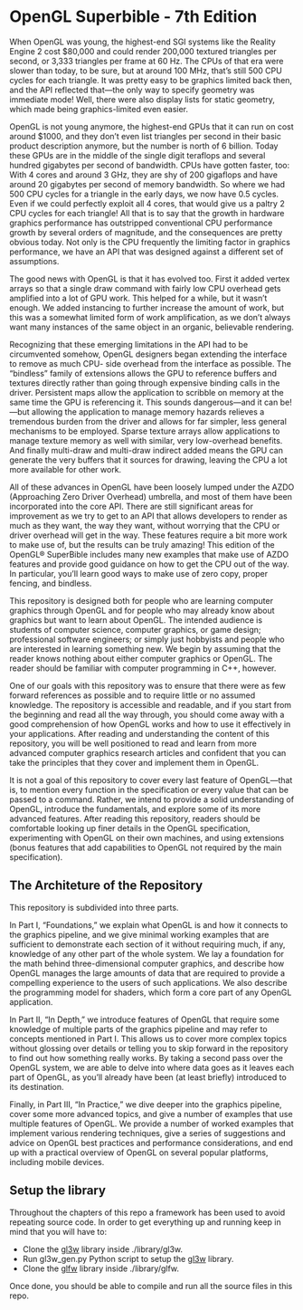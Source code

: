 # OpenGL Superbible - 7th Edition

When OpenGL was young, the highest-end SGI systems like the Reality Engine 2 cost $80,000 and could render 200,000 textured triangles per second, or 3,333 triangles per frame at 60 Hz. The CPUs of that era were slower than today, to be sure, but at around 100 MHz, that’s still 500 CPU cycles for each triangle. It was pretty easy to be graphics limited back then, and the API reflected that—the only way to specify geometry was immediate mode! Well, there were also display lists for static geometry, which made being graphics-limited even easier.

OpenGL is not young anymore, the highest-end GPUs that it can run on cost around $1000, and they don’t even list triangles per second in their basic product description anymore, but the number is north of 6 billion. Today these GPUs are in the middle of the single digit teraflops and several hundred gigabytes per second of bandwidth. CPUs have gotten faster, too: With 4 cores and around 3 GHz, they are shy of 200 gigaflops and have around 20 gigabytes per second of memory bandwidth. So where we had 500 CPU cycles for a triangle in the early days, we now have 0.5 cycles. Even if we could perfectly exploit all 4 cores, that would give us a paltry 2 CPU cycles for each triangle! All that is to say that the growth in hardware graphics performance has outstripped conventional CPU performance growth by several orders of magnitude, and the consequences are pretty obvious today. Not only is the CPU frequently the limiting factor in graphics performance, we have an API that was designed against a different set of assumptions.

The good news with OpenGL is that it has evolved too. First it added vertex arrays so that a single draw command with fairly low CPU overhead gets amplified into a lot of GPU work. This helped for a while, but it wasn’t enough. We added instancing to further increase the amount of work, but this was a somewhat limited form of work amplification, as we don’t always want many instances of the same object in an organic, believable rendering.

Recognizing that these emerging limitations in the API had to be circumvented somehow, OpenGL designers began extending the interface to remove as much CPU- side overhead from the interface as possible. The “bindless” family of extensions allows the GPU to reference buffers and textures directly rather than going through expensive binding calls in the driver. Persistent maps allow the application to scribble on memory at the same time the GPU is referencing it. This sounds dangerous—and it can be!—but allowing the application to manage memory hazards relieves a tremendous burden from the driver and allows for far simpler, less general mechanisms to be employed. Sparse texture arrays allow applications to manage texture memory as well with similar, very low-overhead benefits. And finally multi-draw and multi-draw indirect added means the GPU can generate the very buffers that it sources for drawing, leaving the CPU a lot more available for other work.

All of these advances in OpenGL have been loosely lumped under the AZDO (Approaching Zero Driver Overhead) umbrella, and most of them have been incorporated into the core API. There are still significant areas for improvement as we try to get to an API that allows developers to render as much as they want, the way they want, without worrying that the CPU or driver overhead will get in the way. These features require a bit more work to make use of, but the results can be truly amazing! This edition of the OpenGL® SuperBible includes many new examples that make use of AZDO features and provide good guidance on how to get the CPU out of the way. In particular, you’ll learn good ways to make use of zero copy, proper fencing, and bindless.

This repository is designed both for people who are learning computer graphics through OpenGL and for people who may already know about graphics but want to learn about OpenGL. The intended audience is students of computer science, computer graphics, or game design; professional software engineers; or simply just hobbyists and people who are interested in learning something new. We begin by assuming that the reader knows nothing about either computer graphics or OpenGL. The reader should be familiar with computer programming in C++, however.

One of our goals with this repository was to ensure that there were as few forward references as possible and to require little or no assumed knowledge. The repository is accessible and readable, and if you start from the beginning and read all the way through, you should come away with a good comprehension of how OpenGL works and how to use it effectively in your applications. After reading and understanding the content of this repository, you will be well positioned to read and learn from more advanced computer graphics research articles and confident that you can take the principles that they cover and implement them in OpenGL.

It is not a goal of this repository to cover every last feature of OpenGL—that is, to mention every function in the specification or every value that can be passed to a command. Rather, we intend to provide a solid understanding of OpenGL, introduce the fundamentals, and explore some of its more advanced features. After reading this repository, readers should be comfortable looking up finer details in the OpenGL specification, experimenting with OpenGL on their own machines, and using extensions (bonus features that add capabilities to OpenGL not required by the main specification).

## The Architeture of the Repository

This repository is subdivided into three parts.

In Part I, “Foundations,” we explain what OpenGL is and how it connects to the graphics pipeline, and we give minimal working examples that are sufficient to demonstrate each section of it without requiring much, if any, knowledge of any other part of the whole system. We lay a foundation for the math behind three-dimensional computer graphics, and describe how OpenGL manages the large amounts of data that are required to provide a compelling experience to the users of such applications. We also describe the programming model for shaders, which form a core part of any OpenGL application.

In Part II, “In Depth,” we introduce features of OpenGL that require some knowledge of multiple parts of the graphics pipeline and may refer to concepts mentioned in Part I. This allows us to cover more complex topics without glossing over details or telling you to skip forward in the repository to find out how something really works. By taking a second pass over the OpenGL system, we are able to delve into where data goes as it leaves each part of OpenGL, as you’ll already have been (at least briefly) introduced to its destination.

Finally, in Part III, “In Practice,” we dive deeper into the graphics pipeline, cover some more advanced topics, and give a number of examples that use multiple features of OpenGL. We provide a number of worked examples that implement various rendering techniques, give a series of suggestions and advice on OpenGL best practices and performance considerations, and end up with a practical overview of OpenGL on several popular platforms, including mobile devices.

## Setup the library

Throughout the chapters of this repo a framework has been used to avoid repeating source code. In order to get everything up and running keep in mind that you will have to:

 - Clone the [gl3w](https://github.com/skaslev/gl3w) library inside ./library/gl3w.
 - Run gl3w_gen.py Python script to setup the [gl3w](https://github.com/skaslev/gl3w) library.
 - Clone the [glfw](https://github.com/glfw/glfw) library inside ./library/glfw.
 
 Once done, you should be able to compile and run all the source files in this repo.
 